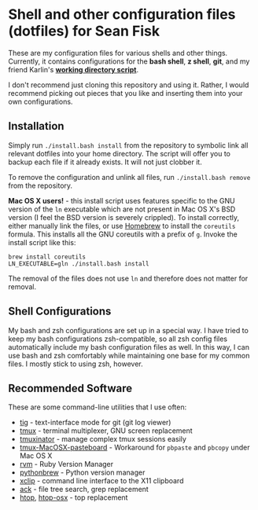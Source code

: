 Shell and other configuration files (dotfiles) for Sean Fisk
============================================================

These are my configuration files for various shells and other things. Currently, it contains configurations for the **bash shell**, **z shell**, **git**, and my friend Karlin's **[working directory script](https://github.com/karlin/working-directory)**.

I don't recommend just cloning this repository and using it. Rather, I would recommend picking out pieces that you like and inserting them into your own configurations.

Installation
------------

Simply run `./install.bash install` from the repository to symbolic link all relevant dotfiles into your home directory. The script will offer you to backup each file if it already exists. It will not just clobber it.

To remove the configuration and unlink all files, run `./install.bash remove` from the repository.

**Mac OS X users!** - this install script uses features specific to the GNU version of the `ln` executable which are not present in Mac OS X's BSD version (I feel the BSD version is severely crippled). To install correctly, either manually link the files, or use [Homebrew](https://github.com/mxcl/homebrew) to install the `coreutils` formula. This installs all the GNU coreutils with a prefix of `g`. Invoke the install script like this:

	brew install coreutils
	LN_EXECUTABLE=gln ./install.bash install
	
The removal of the files does not use `ln` and therefore does not matter for removal.

Shell Configurations
--------------------

My bash and zsh configurations are set up in a special way. I have tried to keep my bash configurations zsh-compatible, so all zsh config files automatically include my bash configuration files as well. In this way, I can use bash and zsh comfortably while maintaining one base for my common files. I mostly stick to using zsh, however.

Recommended Software
--------------------

These are some command-line utilities that I use often:

* [tig][tig] - text-interface mode for git (git log viewer)
* [tmux][tmux] - terminal multiplexer, GNU screen replacement
* [tmuxinator][tmuxinator] - manage complex tmux sessions easily
* [tmux-MacOSX-pasteboard][tmux-osx-pasteboard] - Workaround for `pbpaste` and
  `pbcopy` under Mac OS X
* [rvm][rvm] - Ruby Version Manager
* [pythonbrew][pythonbrew] - Python version manager
* [xclip][xclip] - command line interface to the X11 clipboard
* [ack][ack] - file tree search, grep replacement
* [htop][htop], [htop-osx][htop-osx] - top replacement

[tig]: http://jonas.nitro.dk/tig/
[tmux]: http://tmux.sourceforge.net/
[tmuxinator]: https://github.com/aziz/tmuxinator
[tmux-osx-pasteboard]: https://github.com/ChrisJohnsen/tmux-MacOSX-pasteboard
[rvm]: http://beginrescueend.com/
[pythonbrew]: https://github.com/utahta/pythonbrew
[xclip]: http://sourceforge.net/projects/xclip/
[ack]: http://betterthangrep.com/
[htop]: http://htop.sourceforge.net/
[htop-osx]: https://github.com/cynthia/htop-osx
